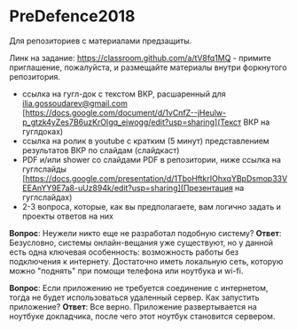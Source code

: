 # PreDefence2018
Для репозиториев с материалами предзащиты.

Линк на задание: https://classroom.github.com/a/tV8fq1MQ - примите приглашение, пожалуйста, и размещайте материалы внутри форкнутого репозитория.

* ссылка на гугл-док c текстом ВКР, расшаренный для ilia.gossoudarev@gmail.com
[https://docs.google.com/document/d/1vCnfZ--jHeulw-p_gtzk4yZes7B6uzKrOIgq_eiwogg/edit?usp=sharing](Текст ВКР на гуглдоках)
* ccылка на ролик в youtube с кратким (5 минут) представлением результатов ВКР по слайдам (слайдкаст)
* PDF и/или shower со слайдами
PDF в репозитории, ниже ссылка на гуглслайды
[https://docs.google.com/presentation/d/1TboHftkrIOhxqYBpDsmop33VEEAnYY9E7a8-uUz894k/edit?usp=sharing](Презентация на гуглслайдах)
* 2-3 вопроса, которые, как вы предполагаете, вам логично задать и проекты ответов на них

**Вопрос**: Неужели никто еще не разработал подобную систему?
**Ответ**: Безусловно, системы онлайн-вещания уже существуют, но у данной есть одна ключевая особенность: возможность работы без подключения к интернету. Достаточно иметь локальную сеть, которую можно "поднять" при помощи телефона или ноутбука и wi-fi.

**Вопрос**: Если приложению не требуется соединение с интернетом, тогда не будет использоваться удаленный сервер. Как запустить приложение?
**Ответ**: Все верно. Приложение развертывается на ноутбуке докладчика, после чего этот ноутбук становится сервером.

